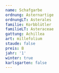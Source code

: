 ```yaml
---
name: Schafgarbe
ordnung: Asternartige
ordnungLT: Asterales
familie: Korbblütler
familieLT: Asteraceae
gattung: Achillea
art: millefolium
staude: false
preis: B
jahr: '1'
winter: true
karlsgarten: false
---
```

